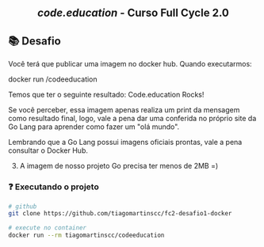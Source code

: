 <h2 align="center">
    <i>code.education</i> - Curso Full Cycle 2.0
</h2>

## 📚 Desafio

Você terá que publicar uma imagem no docker hub. Quando executarmos:

docker run <seu-user>/codeeducation

Temos que ter o seguinte resultado: Code.education Rocks!

Se você perceber, essa imagem apenas realiza um print da mensagem como resultado final, logo, vale a pena dar uma conferida no próprio site da Go Lang para aprender como fazer um "olá mundo".

Lembrando que a Go Lang possui imagens oficiais prontas, vale a pena consultar o Docker Hub.

3) A imagem de nosso projeto Go precisa ter menos de 2MB =)

### ❓ Executando o projeto

```bash
# github
git clone https://github.com/tiagomartinscc/fc2-desafio1-docker

# execute no container
docker run --rm tiagomartinscc/codeeducation
```